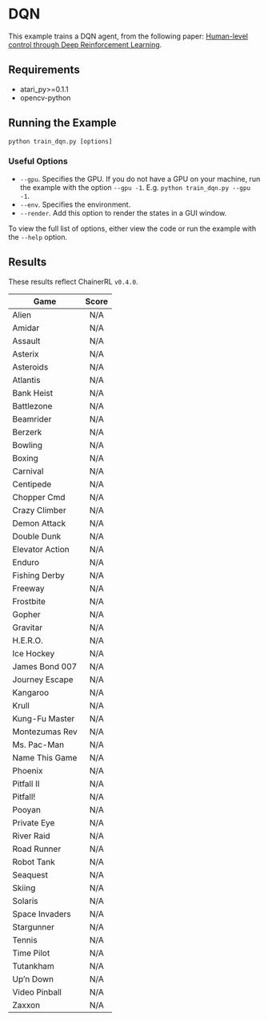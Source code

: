 # DQN
This example trains a DQN agent, from the following paper: [Human-level control through Deep Reinforcement Learning](https://storage.googleapis.com/deepmind-media/dqn/DQNNaturePaper.pdf). 

## Requirements

- atari_py>=0.1.1
- opencv-python

## Running the Example

```
python train_dqn.py [options]
```

### Useful Options
- `--gpu`. Specifies the GPU. If you do not have a GPU on your machine, run the example with the option `--gpu -1`. E.g. `python train_dqn.py --gpu -1`.
- `--env`. Specifies the environment. 
- `--render`. Add this option to render the states in a GUI window.

To view the full list of options, either view the code or run the example with the `--help` option.

## Results
These results reflect ChainerRL  `v0.4.0`.

| Game        | Score           |
| ------------- |:-------------:|
| Alien | N/A|
| Amidar | N/A|
| Assault | N/A|
| Asterix | N/A|
| Asteroids | N/A|
| Atlantis | N/A|
| Bank Heist | N/A|
| Battlezone | N/A|
| Beamrider | N/A|
| Berzerk | N/A|
| Bowling | N/A|
| Boxing | N/A|
| Carnival | N/A|
| Centipede | N/A|
| Chopper Cmd | N/A|
| Crazy Climber | N/A|
| Demon Attack | N/A|
| Double Dunk | N/A|
| Elevator Action | N/A|
| Enduro | N/A|
| Fishing Derby | N/A|
| Freeway | N/A|
| Frostbite | N/A|
| Gopher | N/A|
| Gravitar | N/A|
| H.E.R.O. | N/A|
| Ice Hockey | N/A|
| James Bond 007 | N/A|
| Journey Escape | N/A|
| Kangaroo | N/A|
| Krull | N/A|
| Kung-Fu Master | N/A|
| Montezumas Rev | N/A|
| Ms. Pac-Man | N/A|
| Name This Game | N/A|
| Phoenix | N/A|
| Pitfall II | N/A|
| Pitfall! | N/A|
| Pooyan | N/A|
| Private Eye | N/A|
| River Raid | N/A|
| Road Runner | N/A|
| Robot Tank | N/A|
| Seaquest | N/A|
| Skiing | N/A|
| Solaris | N/A|
| Space Invaders | N/A|
| Stargunner | N/A|
| Tennis | N/A|
| Time Pilot | N/A|
| Tutankham | N/A|
| Up’n Down | N/A|
| Video Pinball | N/A|
| Zaxxon | N/A|